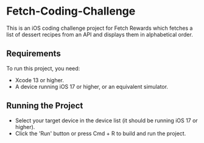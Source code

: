 # Fetch-Coding-Challenge

This is an iOS coding challenge project for Fetch Rewards which fetches a list of dessert recipes from an API and displays them in alphabetical order.

## Requirements

To run this project, you need:

* Xcode 13 or higher.
* A device running iOS 17 or higher, or an equivalent simulator.

## Running the Project

* Select your target device in the device list (it should be running iOS 17 or higher).
* Click the 'Run' button or press Cmd + R to build and run the project.
